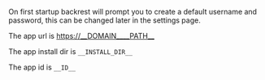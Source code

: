On first startup backrest will prompt you to create a default username and password, this can be changed later in the settings page.

The app url is <https://__DOMAIN____PATH__>

The app install dir is `__INSTALL_DIR__`

The app id is `__ID__`
